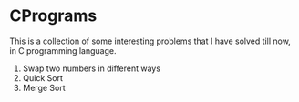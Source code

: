 # CPrograms
This is a collection of some interesting problems that I have solved till now, in C programming language.<br />
1. Swap two numbers in different ways<br />
2. Quick Sort<br />
3. Merge Sort<br />
